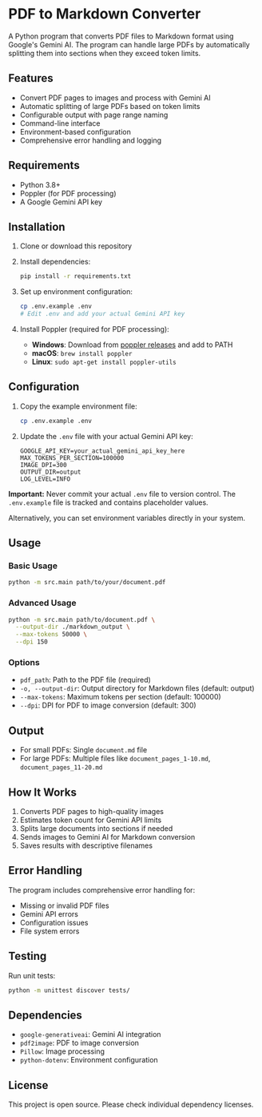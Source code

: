 # PDF to Markdown Converter

A Python program that converts PDF files to Markdown format using Google's Gemini AI. The program can handle large PDFs by automatically splitting them into sections when they exceed token limits.

## Features

- Convert PDF pages to images and process with Gemini AI
- Automatic splitting of large PDFs based on token limits
- Configurable output with page range naming
- Command-line interface
- Environment-based configuration
- Comprehensive error handling and logging

## Requirements

- Python 3.8+
- Poppler (for PDF processing)
- A Google Gemini API key

## Installation

1. Clone or download this repository
2. Install dependencies:
   ```bash
   pip install -r requirements.txt
   ```
3. Set up environment configuration:
   ```bash
   cp .env.example .env
   # Edit .env and add your actual Gemini API key
   ```

3. Install Poppler (required for PDF processing):
   - **Windows**: Download from [poppler releases](https://blog.alivate.com.au/poppler-windows/) and add to PATH
   - **macOS**: `brew install poppler`
   - **Linux**: `sudo apt-get install poppler-utils`

## Configuration

1. Copy the example environment file:
   ```bash
   cp .env.example .env
   ```

2. Update the `.env` file with your actual Gemini API key:
   ```env
   GOOGLE_API_KEY=your_actual_gemini_api_key_here
   MAX_TOKENS_PER_SECTION=100000
   IMAGE_DPI=300
   OUTPUT_DIR=output
   LOG_LEVEL=INFO
   ```

**Important:** Never commit your actual `.env` file to version control. The `.env.example` file is tracked and contains placeholder values.

Alternatively, you can set environment variables directly in your system.

## Usage

### Basic Usage

```bash
python -m src.main path/to/your/document.pdf
```

### Advanced Usage

```bash
python -m src.main path/to/document.pdf \
  --output-dir ./markdown_output \
  --max-tokens 50000 \
  --dpi 150
```

### Options

- `pdf_path`: Path to the PDF file (required)
- `-o, --output-dir`: Output directory for Markdown files (default: output)
- `--max-tokens`: Maximum tokens per section (default: 100000)
- `--dpi`: DPI for PDF to image conversion (default: 300)

## Output

- For small PDFs: Single `document.md` file
- For large PDFs: Multiple files like `document_pages_1-10.md`, `document_pages_11-20.md`

## How It Works

1. Converts PDF pages to high-quality images
2. Estimates token count for Gemini API limits
3. Splits large documents into sections if needed
4. Sends images to Gemini AI for Markdown conversion
5. Saves results with descriptive filenames

## Error Handling

The program includes comprehensive error handling for:
- Missing or invalid PDF files
- Gemini API errors
- Configuration issues
- File system errors

## Testing

Run unit tests:

```bash
python -m unittest discover tests/
```

## Dependencies

- `google-generativeai`: Gemini AI integration
- `pdf2image`: PDF to image conversion
- `Pillow`: Image processing
- `python-dotenv`: Environment configuration

## License

This project is open source. Please check individual dependency licenses.